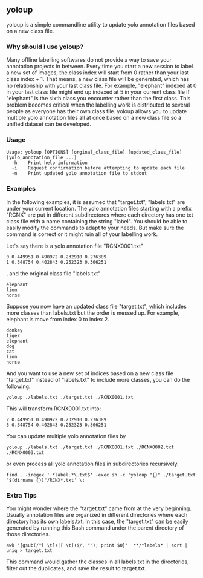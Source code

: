 yoloup
------------
yoloup is a simple commandline utility to update yolo annotation files based on a new class file.

### Why should I use yoloup?
Many offline labelling softwares do not provide a way to save your annotation projects in between. Every time you start a new session to label a new set of images, the class index will start from 0 rather than your last class index + 1. That means, a new class file will be generated, which has no relationship with your last class file. For example, "elephant" indexed at 0 in your last class file might end up indexed at 5 in your current class file if "elephant" is the sixth class you encounter rather than the first class. This problem becomes critical when the labelling work is distributed to several people as everyone has their own class file. yoloup allows you to update multiple yolo annotation files all at once based on a new class file so a unified dataset can be developed.

### Usage
```
Usage: yoloup [OPTIONS] [orginal_class_file] [updated_class_file] [yolo_annotation_file ...]
  -h	Print help information
  -i	Request confirmation before attempting to update each file
  -n	Print updated yolo annotation file to stdout
```
### Examples
In the following examples, it is assumed that "target.txt", "labels.txt" are under your current location. The yolo annotation files starting with a prefix "RCNX" are put in different subdirectores where each directory has one txt class file with a name containing the string "label". You should be able to easily modify the commands to adapt to your needs. But make sure the command is correct or it might ruin all of your labelling work.

Let's say there is a yolo annotation file "RCNX0001.txt"
```
0 0.449951 0.490972 0.232910 0.276389
1 0.348754 0.402843 0.252323 0.306251
```
, and the original class file "labels.txt"
```
elephant
lion
horse
```
Suppose you now have an updated class file "target.txt", which includes more classes than labels.txt but the order is messed up. For example, elephant is move from index 0 to index 2.
```
donkey
tiger
elephant
dog
cat
lion
horse
```
And you want to use a new set of indices based on a new class file "target.txt" instead of "labels.txt" to include more classes, you can do the following:
```
yoloup ./labels.txt ./target.txt ./RCNX0001.txt
```
This will transform RCNX0001.txt into:
```
2 0.449951 0.490972 0.232910 0.276389
5 0.348754 0.402843 0.252323 0.306251
```
You can update multiple yolo annotation files by
```
yoloup ./labels.txt ./target.txt ./RCNX0001.txt ./RCNX0002.txt ./RCNX0003.txt
```
or even process all yolo annotation files in subdirectories recursively. 
```
find . -iregex '.*label.*\.txt$' -exec sh -c 'yoloup "{}" ./target.txt "$(dirname {})"/RCNX*.txt' \;
```

### Extra Tips
You might wonder where the "target.txt" came from at the very beginning. Usually annotation files are organized in different directories where each directory has its own labels.txt. In this case, the "target.txt" can be easily generated by running this Bash command under the parent directory of those directories. 
```
awk '{gsub(/^[ \t]+|[ \t]+$/, ""); print $0}'  **/*labels* | sort | uniq > target.txt
```
This command would gather the classes in all labels.txt in the directories, filter out the duplicates, and save the result to target.txt.







